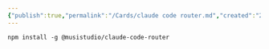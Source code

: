 ```yaml
---
{"publish":true,"permalink":"/Cards/claude code router.md","created":"2025-06-18","modified":"2025-06-18","published":"2025-07-11T15:33:08.300+08:00","cssclasses":""}
---
```



```
npm install -g @musistudio/claude-code-router
```
